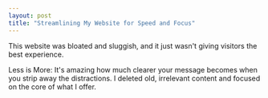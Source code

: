 ```yaml
---
layout: post
title: "Streamlining My Website for Speed and Focus"
---
```


This website was bloated and sluggish, and it just wasn't giving visitors the best experience.

Less is More: It's amazing how much clearer your message becomes when you strip away the distractions. I deleted old, irrelevant content and focused on the core of what I offer. 